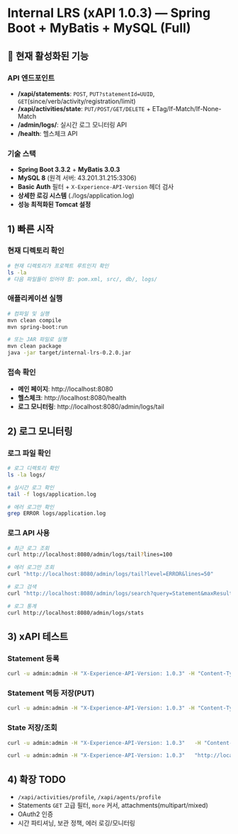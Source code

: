 
# Internal LRS (xAPI 1.0.3) — Spring Boot + MyBatis + MySQL (Full)

## 🚀 현재 활성화된 기능

### API 엔드포인트
- **/xapi/statements**: `POST`, `PUT?statementId=UUID`, `GET`(since/verb/activity/registration/limit)
- **/xapi/activities/state**: `PUT/POST/GET/DELETE` + ETag/If-Match/If-None-Match
- **/admin/logs/**: 실시간 로그 모니터링 API
- **/health**: 헬스체크 API

### 기술 스택
- **Spring Boot 3.3.2** + **MyBatis 3.0.3**
- **MySQL 8** (원격 서버: 43.201.31.215:3306)
- **Basic Auth** 필터 + `X-Experience-API-Version` 헤더 검사
- **상세한 로깅 시스템** (./logs/application.log)
- **성능 최적화된 Tomcat 설정**

## 1) 빠른 시작

### 현재 디렉토리 확인
```bash
# 현재 디렉토리가 프로젝트 루트인지 확인
ls -la
# 다음 파일들이 있어야 함: pom.xml, src/, db/, logs/
```

### 애플리케이션 실행
```bash
# 컴파일 및 실행
mvn clean compile
mvn spring-boot:run

# 또는 JAR 파일로 실행
mvn clean package
java -jar target/internal-lrs-0.2.0.jar
```

### 접속 확인
- **메인 페이지**: http://localhost:8080
- **헬스체크**: http://localhost:8080/health
- **로그 모니터링**: http://localhost:8080/admin/logs/tail

## 2) 로그 모니터링

### 로그 파일 확인
```bash
# 로그 디렉토리 확인
ls -la logs/

# 실시간 로그 확인
tail -f logs/application.log

# 에러 로그만 확인
grep ERROR logs/application.log
```

### 로그 API 사용
```bash
# 최근 로그 조회
curl http://localhost:8080/admin/logs/tail?lines=100

# 에러 로그만 조회
curl "http://localhost:8080/admin/logs/tail?level=ERROR&lines=50"

# 로그 검색
curl "http://localhost:8080/admin/logs/search?query=Statement&maxResults=10"

# 로그 통계
curl http://localhost:8080/admin/logs/stats
```

## 3) xAPI 테스트

### Statement 등록
```bash
curl -u admin:admin -H "X-Experience-API-Version: 1.0.3" -H "Content-Type: application/json"   -d '{"actor":{"account":{"homePage":"https://lms.example.com","name":"123"}}, "verb":{"id":"http://adlnet.gov/expapi/verbs/initialized"}, "object":{"id":"https://lms.example.com/xapi/item/42"}}'   http://localhost:8080/xapi/statements
```

### Statement 멱등 저장(PUT)
```bash
curl -u admin:admin -H "X-Experience-API-Version: 1.0.3" -H "Content-Type: application/json"   -X PUT "http://localhost:8080/xapi/statements?statementId=11111111-1111-1111-1111-111111111111"   -d '{"id":"11111111-1111-1111-1111-111111111111","actor":{"account":{"homePage":"https://lms.example.com","name":"123"}}, "verb":{"id":"http://adlnet.gov/expapi/verbs/completed"}, "object":{"id":"https://lms.example.com/xapi/item/42"}}'
```

### State 저장/조회
```bash
curl -u admin:admin -H "X-Experience-API-Version: 1.0.3"   -H "Content-Type: application/json" -H "If-None-Match: *"   --data-binary '{"resume":"page:10"}'   "http://localhost:8080/xapi/activities/state?activityId=https://lms.example.com/xapi/item/42&agent=%7B%22account%22:%7B%22homePage%22:%22https://lms.example.com%22,%22name%22:%22123%22%7D%7D&stateId=resume-state"

curl -u admin:admin -H "X-Experience-API-Version: 1.0.3"   "http://localhost:8080/xapi/activities/state?activityId=https://lms.example.com/xapi/item/42&agent=%7B%22account%22:%7B%22homePage%22:%22https://lms.example.com%22,%22name%22:%22123%22%7D%7D&stateId=resume-state" -i
```

## 4) 확장 TODO
- `/xapi/activities/profile`, `/xapi/agents/profile`
- Statements `GET` 고급 필터, `more` 커서, attachments(multipart/mixed)
- OAuth2 인증
- 시간 파티셔닝, 보관 정책, 에러 로깅/모니터링
